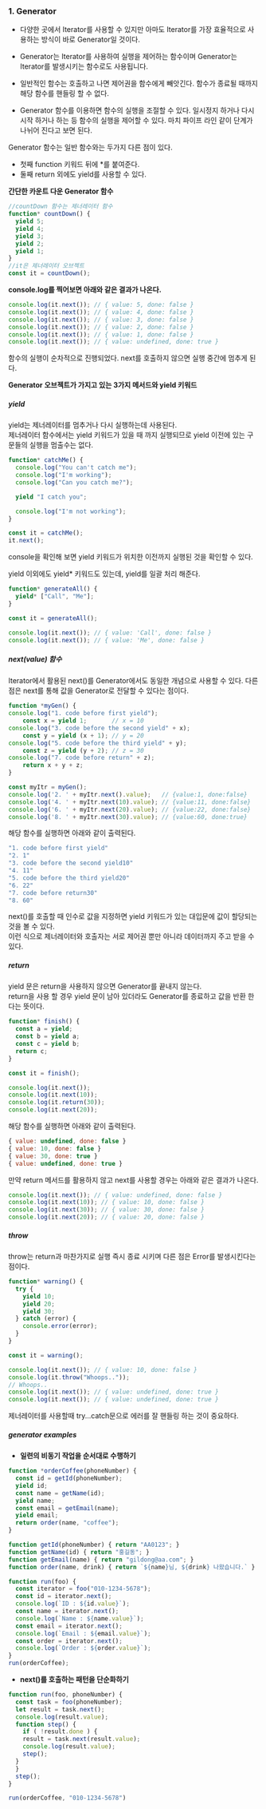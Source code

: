 ### 1. Generator
* 다양한 곳에서 Iterator를 사용할 수 있지만 아마도 Iterator를 가장 효율적으로 사용하는 방식이 바로 Generator일 것이다.   
* Generator는 Iterator를 사용하여 실행을 제어하는 함수이며 Generator는 Iterator를 발생시키는 함수로도 사용됩니다.   
* 일반적인 함수는 호출하고 나면 제어권을 함수에게 빼앗긴다. 함수가 종료될 때까지 해당 함수를 핸들링 할 수 없다.   

* Generator 함수를 이용하면 함수의 실행을 조절할 수 있다. 일시정지 하거나 다시 시작 하거나 하는 등 함수의 실행을 제어할 수 있다. 마치 파이프 라인 같이 단계가 나뉘어 진다고 보면 된다.   

Generator 함수는 일반 함수와는 두가지 다른 점이 있다.   
* 첫째 function 키워드 뒤에 *를 붙여준다. 
* 둘째 return 외에도 yield를 사용할 수 있다.

**간단한 카운트 다운 Generator 함수**
```js
//countDown 함수는 제너레이터 함수 
function* countDown() {
  yield 5;
  yield 4;
  yield 3;
  yield 2;
  yield 1;
}
//it은 제너레이터 오브젝트
const it = countDown();
```
**console.log를 찍어보면 아래와 같은 결과가 나온다.**
```js
console.log(it.next()); // { value: 5, done: false }
console.log(it.next()); // { value: 4, done: false }
console.log(it.next()); // { value: 3, done: false }
console.log(it.next()); // { value: 2, done: false }
console.log(it.next()); // { value: 1, done: false }
console.log(it.next()); // { value: undefined, done: true }
```
함수의 실행이 순차적으로 진행되었다. next를 호출하지 않으면 실행 중간에 멈추게 된다.   

**Generator 오브젝트가 가지고 있는 3가지 메서드와 yield 키워드**
##### yield
yield는 제너레이터를 멈추거나 다시 실행하는데 사용된다.   
제너레이터 함수에서는 yield 키워드가 있을 때 까지 실행되므로 yield 이전에 있는 구문들의 실행을 멈출수는 없다.   
```js
function* catchMe() {
  console.log("You can't catch me");
  console.log("I'm working");
  console.log("Can you catch me?");

  yield "I catch you";

  console.log("I'm not working");
}

const it = catchMe();
it.next();
```
console을 확인해 보면 yield 키워드가 위치한 이전까지 실행된 것을 확인할 수 있다.   

yield 이외에도 yield* 키워드도 있는데, yield를 일괄 처리 해준다.   
```js
function* generateAll() {
  yield* ["Call", "Me"];
}

const it = generateAll();

console.log(it.next()); // { value: 'Call', done: false }
console.log(it.next()); // { value: 'Me', done: false }
```
##### next(value) 함수
Iterator에서 활용된 next()를 Generator에서도 동일한 개념으로 사용할 수 있다. 다른 점은 next를 통해 값을 Generator로 전달할 수 있다는 점이다.   
```js
function *myGen() {
console.log("1. code before first yield");
    const x = yield 1;       // x = 10
console.log("3. code before the second yield" + x);
    const y = yield (x + 1); // y = 20
console.log("5. code before the third yield" + y);
    const z = yield (y + 2); // z = 30
console.log("7. code before return" + z);
    return x + y + z;
}

const myItr = myGen();
console.log('2. ' + myItr.next().value);   // {value:1, done:false}
console.log('4. ' + myItr.next(10).value); // {value:11, done:false}
console.log('6. ' + myItr.next(20).value); // {value:22, done:false}
console.log('8. ' + myItr.next(30).value); // {value:60, done:true}
```

해당 함수를 실행하면 아래와 같이 출력된다.   
```js
"1. code before first yield"
"2. 1"
"3. code before the second yield10"
"4. 11"
"5. code before the third yield20"
"6. 22"
"7. code before return30"
"8. 60"
```
next()를 호출할 때 인수로 값을 지정하면 yield 키워드가 있는 대입문에 값이 할당되는 것을 볼 수 있다.   
이런 식으로 제너레이터와 호출자는 서로 제어권 뿐만 아니라 데이터까지 주고 받을 수 있다.   

##### return
yield 문은 return을 사용하지 않으면 Generator를 끝내지 않는다.   
return을 사용 할 경우 yield 문이 남아 있더라도 Generator를 종료하고 값을 반환 한다는 뜻이다.  

```js
function* finish() {
  const a = yield;
  const b = yield a;
  const c = yield b;
  return c;
}

const it = finish();

console.log(it.next());
console.log(it.next(10));
console.log(it.return(30));
console.log(it.next(20));
```

해당 함수를 실행하면 아래와 같이 출력된다.
```js
{ value: undefined, done: false }
{ value: 10, done: false }
{ value: 30, done: true }
{ value: undefined, done: true }
```

만약 return 메서드를 활용하지 않고 next를 사용할 경우는 아래와 같은 결과가 나온다.   
```js
console.log(it.next()); // { value: undefined, done: false }
console.log(it.next(10)); // { value: 10, done: false }
console.log(it.next(30)); // { value: 30, done: false }
console.log(it.next(20)); // { value: 20, done: false }
```
##### throw
throw는 return과 마찬가지로 실행 즉시 종료 시키며 다른 점은 Error를 발생시킨다는 점이다.   
```js
function* warning() {
  try {
    yield 10;
    yield 20;
    yield 30;
  } catch (error) {
    console.error(error);
  }
}

const it = warning();

console.log(it.next()); // { value: 10, done: false }
console.log(it.throw("Whoops.."));
// Whoops..
console.log(it.next()); // { value: undefined, done: true }
console.log(it.next()); // { value: undefined, done: true }
```
제너레이터를 사용할때 try...catch문으로 에러를 잘 핸들링 하는 것이 중요하다.   

##### generator examples
* **일련의 비동기 작업을 순서대로 수행하기**
```js
function *orderCoffee(phoneNumber) {
  const id = getId(phoneNumber);
  yield id;
  const name = getName(id);
  yield name;
  const email = getEmail(name);
  yield email;
  return order(name, "coffee");
}

function getId(phoneNumber) { return "AA0123"; }
function getName(id) { return "홍길동"; }
function getEmail(name) { return "gildong@aa.com"; }
function order(name, drink) { return `${name}님, ${drink} 나왔습니다.` }

function run(foo) {
  const iterator = foo("010-1234-5678");
  const id = iterator.next();
  console.log(`ID : ${id.value}`);
  const name = iterator.next();
  console.log(`Name : ${name.value}`);
  const email = iterator.next();
  console.log(`Email : ${email.value}`);
  const order = iterator.next();
  console.log(`Order : ${order.value}`);
}
run(orderCoffee);
```

* **next()를 호출하는 패턴을 단순화하기**
```js
function run(foo, phoneNumber) {
  const task = foo(phoneNumber);
  let result = task.next();
  console.log(result.value);
  function step() {
    if ( !result.done ) {
    result = task.next(result.value);
    console.log(result.value);
    step();
  }
  }
  step();
}

run(orderCoffee, "010-1234-5678")
```
